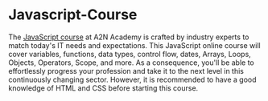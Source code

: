 # Javascript-Course
The [JavaScript course](https://www.a2nacademy.com/course/javascript-course) at A2N Academy is crafted by industry experts to match today's IT needs and expectations. This JavaScript online course will cover variables, functions, data types, control flow, dates, Arrays, Loops, Objects, Operators, Scope, and more. As a consequence, you'll be able to effortlessly progress your profession and take it to the next level in this continuously changing sector. However, it is recommended to have a good knowledge of HTML and CSS before starting this course. 
